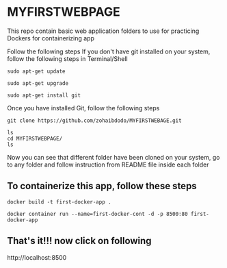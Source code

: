 # MYFIRSTWEBPAGE

This repo contain basic web application folders to use for practicing Dockers for containerizing app

Follow the following steps
If you don't have git installed on your system, follow the following steps in Terminal/Shell
```
sudo apt-get update
```
```
sudo apt-get upgrade
```
```
sudo apt-get install git
```
Once you have installed Git, follow the following steps
```
git clone https://github.com/zohaibdodo/MYFIRSTWEBAGE.git
```
```
ls
cd MYFIRSTWEBPAGE/
ls
```
Now you can see that different folder have been cloned on your system, go to any folder and follow instruction from README file inside each folder

## To containerize this app, follow these steps

```
docker build -t first-docker-app .
```
```
docker container run --name=first-docker-cont -d -p 8500:80 first-docker-app
```

## That's it!!! now click on following

http://localhost:8500